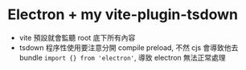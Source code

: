 # Electron + my vite-plugin-tsdown

- vite 預設就會監聽 root 底下所有內容
- tsdown 程序性使用要注意分開 compile preload, 不然 cjs 會導致他去 bundle `import {} from 'electron'`, 導致 electron 無法正常處理
